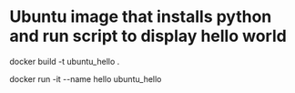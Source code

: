 # Ubuntu image that installs python and run script to display hello world

docker build -t ubuntu_hello .


docker run -it --name hello ubuntu_hello